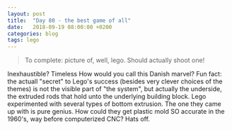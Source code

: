 ```yaml
---
layout: post
title:  "Day 80 - the best game of all"
date:   2018-09-19 08:00:00 +0200
categories: blog
tags: lego
---
```


> To complete: picture of, well, lego. Should actually shoot one!

Inexhaustible? Timeless How would you call this Danish marvel? Fun fact: the actuall "secret" to Lego's success (besides very clever choices of the themes) is not the visible part of "the system", but actually the underside, the extruded rods that hold unto the underlying building block. Lego experimented with several types of bottom extrusion. The one they came up with is pure genius. How could they get plastic mold SO accurate in the 1960's, way before computerized CNC? Hats off.
